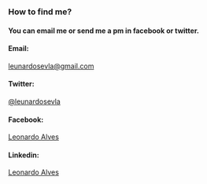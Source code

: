 ### How to find me?

#### You can email me or send me a pm in facebook or twitter.

#### Email: 
[leunardosevla@gmail.com](mailto:leunardosevla@gmail.com)

#### Twitter: 
[@leunardosevla](twitter.com/leunardosevla)

#### Facebook: 
[Leonardo Alves](fb.com/leunardosevla)

#### Linkedin: 
[Leonardo Alves](linkedin.com/in/leunardo/)